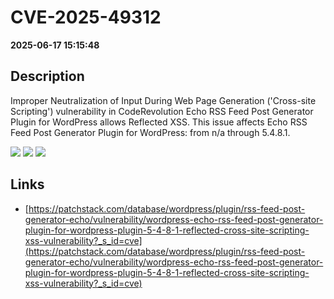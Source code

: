 # CVE-2025-49312

**2025-06-17 15:15:48**

## Description
Improper Neutralization of Input During Web Page Generation ('Cross-site Scripting') vulnerability in CodeRevolution Echo RSS Feed Post Generator Plugin for WordPress allows Reflected XSS. This issue affects Echo RSS Feed Post Generator Plugin for WordPress: from n/a through 5.4.8.1.

![](https://img.shields.io/static/v1?label=Score&message=7.1&color=red)
![](https://img.shields.io/static/v1?label=Severity&message=HIGH&color=red)
![](https://img.shields.io/static/v1?label=CWE&message=XSS&color=green)

## Links
- [https://patchstack.com/database/wordpress/plugin/rss-feed-post-generator-echo/vulnerability/wordpress-echo-rss-feed-post-generator-plugin-for-wordpress-plugin-5-4-8-1-reflected-cross-site-scripting-xss-vulnerability?_s_id=cve](https://patchstack.com/database/wordpress/plugin/rss-feed-post-generator-echo/vulnerability/wordpress-echo-rss-feed-post-generator-plugin-for-wordpress-plugin-5-4-8-1-reflected-cross-site-scripting-xss-vulnerability?_s_id=cve)
